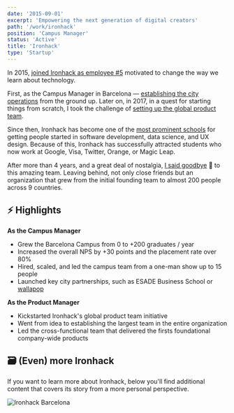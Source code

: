 ```yaml
---
date: '2015-09-01'
excerpt: 'Empowering the next generation of digital creators'
path: '/work/ironhack'
position: 'Campus Manager'
status: 'Active'
title: 'Ironhack'
type: 'Startup'
---
```


In 2015, [joined Ironhack as employee #5](https://www.ironhack.com/) motivated to change the way we learn about technology.

First, as the Campus Manager in Barcelona — [establishing the city operations](/blog/2015/hi-from-ironhack) from the ground up. Later on, in 2017, in a quest for starting things from scratch, I took the challenge of [setting up the global product team](/blog/2017/back-to-product).

Since then, Ironhack has become one of the [most prominent schools](https://techcrunch.com/2021/01/20/miami-based-ironhack-raises-20-million-for-its-coding-bootcamps-as-demand-for-coders-continues) for getting people started in software development, data science, and UX design. Because of this, Ironhack has successfully attracted students who now work at Google, Visa, Twitter, Orange, or Magic Leap.

After more than 4 years, and a great deal of nostalgia, [I said goodbye](/blog/2020/thank-you-and-goodbye-ironhack) 👋 to this amazing team. Leaving behind, not only close friends but an organization that grew from the initial founding team to almost 200 people across 9 countries.

## ⚡️ Highlights

**As the Campus Manager**

- Grew the Barcelona Campus from 0 to +200 graduates / year
- Increased the overall NPS by +30 points and the placement rate over 80%
- Hired, scaled, and led the campus team from a one-man show up to 15 people
- Launched key city partnerships, such as ESADE Business School or [wallapop](https://www.genbeta.com/actualidad/wallapop-y-ironhack-ofreceran-200-000-euros-en-becas-para-formar-a-100-mujeres-en-tecnologia)

**As the Product Manager**

- Kickstarted Ironhack's global product team initiative
- Went from idea to establishing the largest team in the entire organization
- Led the cross-functional team that delivered the firsts foundational company-wide products

## 🗃 (Even) more Ironhack

If you want to learn more about Ironhack, below you'll find additional content that covers its story from a more personal perspective.

![Ironhack Barcelona](../../../img/pages/ironhack-barcelona.jpg 'Ironhack Barcelona')
